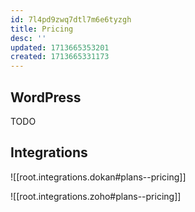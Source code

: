 ```yaml
---
id: 7l4pd9zwq7dtl7m6e6tyzgh
title: Pricing
desc: ''
updated: 1713665353201
created: 1713665331173
---
```


## WordPress

TODO

## Integrations

![[root.integrations.dokan#plans--pricing]]

![[root.integrations.zoho#plans--pricing]]